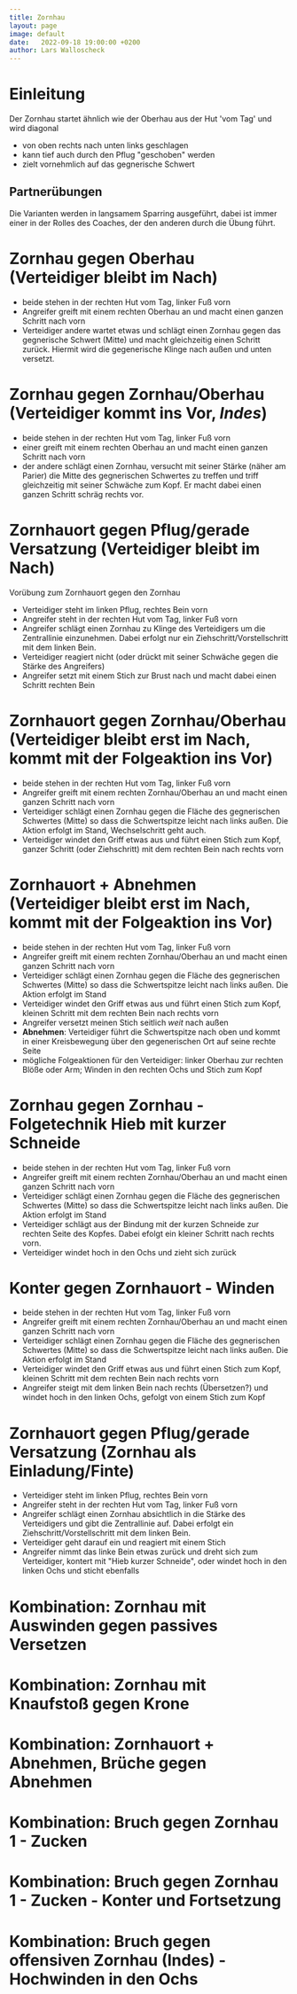 ```yaml
---
title: Zornhau
layout: page
image: default
date:   2022-09-18 19:00:00 +0200
author: Lars Walloscheck
---
```


# Einleitung
Der Zornhau startet ähnlich wie der Oberhau aus der Hut 'vom Tag' und wird diagonal
 - von oben rechts nach unten links geschlagen
 - kann tief auch durch den Pflug "geschoben" werden
 - zielt vornehmlich auf das gegnerische Schwert

## Partnerübungen
Die Varianten werden in langsamem Sparring ausgeführt, dabei ist immer einer in der Rolles des Coaches, der den anderen durch die Übung führt.

# Zornhau gegen Oberhau (Verteidiger bleibt im Nach)
- beide stehen in der rechten Hut vom Tag, linker Fuß vorn
- Angreifer greift mit einem rechten Oberhau an und macht einen ganzen Schritt nach vorn
- Verteidiger andere wartet etwas und schlägt einen Zornhau gegen das gegnerische Schwert (Mitte) und macht gleichzeitig einen Schritt zurück.
Hiermit wird die gegenerische Klinge nach außen und unten versetzt.

# Zornhau gegen Zornhau/Oberhau (Verteidiger kommt ins Vor, *Indes*)
- beide stehen in der rechten Hut vom Tag, linker Fuß vorn
- einer greift mit einem rechten Oberhau an und macht einen ganzen Schritt nach vorn
- der andere schlägt einen Zornhau, versucht mit seiner Stärke (näher am Parier) die Mitte des gegnerischen Schwertes zu treffen und triff gleichzeitig mit seiner Schwäche zum Kopf. Er macht dabei einen ganzen Schritt schräg rechts vor.

# Zornhauort gegen Pflug/gerade Versatzung (Verteidiger bleibt im Nach)
Vorübung zum Zornhauort gegen den Zornhau
- Verteidiger steht im linken Pflug, rechtes Bein vorn
- Angreifer steht in der rechten Hut vom Tag, linker Fuß vorn
- Angreifer schlägt einen Zornhau zu Klinge des Verteidigers um die Zentrallinie einzunehmen. Dabei erfolgt nur ein Ziehschritt/Vorstellschritt mit dem linken Bein.
- Verteidiger reagiert nicht (oder drückt mit seiner Schwäche gegen die Stärke des Angreifers)
- Angreifer setzt mit einem Stich zur Brust nach und macht dabei einen Schritt rechten Bein

# Zornhauort gegen Zornhau/Oberhau (Verteidiger bleibt erst im Nach, kommt mit der Folgeaktion ins Vor)
- beide stehen in der rechten Hut vom Tag, linker Fuß vorn
- Angreifer greift mit einem rechten Zornhau/Oberhau an und macht einen ganzen Schritt nach vorn
- Verteidiger schlägt einen Zornhau gegen die Fläche des gegnerischen Schwertes (Mitte) so dass die Schwertspitze leicht nach links außen. Die Aktion erfolgt im Stand, Wechselschritt geht auch.
- Verteidiger windet den Griff etwas aus und führt einen Stich zum  Kopf, ganzer Schritt (oder Ziehschritt) mit dem rechten Bein nach rechts vorn

# Zornhauort + Abnehmen (Verteidiger bleibt erst im Nach, kommt mit der Folgeaktion ins Vor)
- beide stehen in der rechten Hut vom Tag, linker Fuß vorn
- Angreifer greift mit einem rechten Zornhau/Oberhau an und macht einen ganzen Schritt nach vorn
- Verteidiger schlägt einen Zornhau gegen die Fläche des gegnerischen Schwertes (Mitte) so dass die Schwertspitze leicht nach links außen. Die Aktion erfolgt im Stand
- Verteidiger windet den Griff etwas aus und führt einen Stich zum  Kopf, kleinen Schritt mit dem rechten Bein nach rechts vorn
- Angreifer versetzt meinen Stich seitlich _weit_ nach außen
- **Abnehmen**: Verteidiger führt die Schwertspitze nach oben und kommt in einer Kreisbewegung über den gegenerischen Ort auf seine rechte Seite
- mögliche Folgeaktionen für den Verteidiger: linker Oberhau zur rechten Blöße oder Arm; Winden in den rechten Ochs und Stich zum Kopf

# Zornhau gegen Zornhau - Folgetechnik Hieb mit kurzer Schneide
- beide stehen in der rechten Hut vom Tag, linker Fuß vorn
- Angreifer greift mit einem rechten Zornhau/Oberhau an und macht einen ganzen Schritt nach vorn
- Verteidiger schlägt einen Zornhau gegen die Fläche des gegnerischen Schwertes (Mitte) so dass die Schwertspitze leicht nach links außen. Die Aktion erfolgt im Stand
- Verteidiger schlägt aus der Bindung mit der kurzen Schneide zur rechten Seite des Kopfes. Dabei efolgt ein kleiner Schritt nach rechts vorn.
- Verteidiger windet hoch in den Ochs und zieht sich zurück

# Konter gegen Zornhauort - Winden
- beide stehen in der rechten Hut vom Tag, linker Fuß vorn
- Angreifer greift mit einem rechten Zornhau/Oberhau an und macht einen ganzen Schritt nach vorn
- Verteidiger schlägt einen Zornhau gegen die Fläche des gegnerischen Schwertes (Mitte) so dass die Schwertspitze leicht nach links außen. Die Aktion erfolgt im Stand
- Verteidiger windet den Griff etwas aus und führt einen Stich zum  Kopf, kleinen Schritt mit dem rechten Bein nach rechts vorn
- Angreifer steigt mit dem linken Bein nach rechts (Übersetzen?) und windet hoch in den linken Ochs, gefolgt von einem Stich zum Kopf

# Zornhauort gegen Pflug/gerade Versatzung  (Zornhau als Einladung/Finte)
- Verteidiger steht im linken Pflug, rechtes Bein vorn
- Angreifer steht in der rechten Hut vom Tag, linker Fuß vorn
- Angreifer schlägt einen Zornhau absichtlich in die Stärke des Verteidigers und gibt die Zentrallinie auf. Dabei erfolgt ein Ziehschritt/Vorstellschritt mit dem linken Bein.
- Verteidiger geht darauf ein und reagiert mit einem Stich
- Angreifer nimmt das linke Bein etwas zurück und dreht sich zum Verteidiger, kontert mit "Hieb kurzer Schneide", oder windet hoch in den linken Ochs und sticht ebenfalls

# Kombination: Zornhau mit Auswinden gegen passives Versetzen

# Kombination: Zornhau mit Knaufstoß gegen Krone

# Kombination: Zornhauort + Abnehmen, Brüche gegen Abnehmen

# Kombination: Bruch gegen Zornhau 1 - Zucken

# Kombination: Bruch gegen Zornhau 1 - Zucken - Konter und Fortsetzung

# Kombination: Bruch gegen offensiven Zornhau (Indes) - Hochwinden in den Ochs